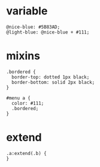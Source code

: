 # variable
```less
@nice-blue: #5B83AD;
@light-blue: @nice-blue + #111;
```

# mixins
```less
.bordered {
  border-top: dotted 1px black;
  border-bottom: solid 2px black;
}

#menu a {
  color: #111;
  .bordered;
}
```

# extend
```less
.a:extend(.b) {
}
```
